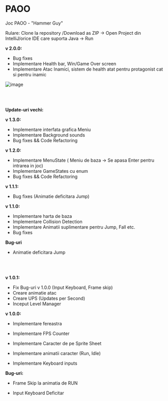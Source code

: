 # PAOO

Joc PAOO - "Hammer Guy"

Rulare: Clone la repository /Download as ZIP -> Open Project din IntelliJ/orice IDE care suporta Java -> Run


<strong>v 2.0.0:</strong>

- Bug fixes
- Implementare Health bar, Win/Game Over screen
- Implementare Atac Inamici, sistem de health atat pentru protagonist cat si pentru inamic


![image](https://user-images.githubusercontent.com/80321803/162629250-38dbdb86-1e3a-4492-a4bb-0054807fce47.png)


<br></br>

<strong>Update-uri vechi:</strong>

<strong>v 1.3.0:</strong>

- Implementare interfata grafica Meniu
- Implementare Background sounds
- Bug fixes && Code Refactoring

<strong>v 1.2.0:</strong>

- Implementare MenuState ( Meniu de baza -> Se apasa Enter pentru intrarea in joc)
- Implementare GameStates cu enum 
- Bug fixes && Code Refactoring

<strong>v 1.1.1:</strong>

- Bug fixes (Animatie deficitara Jump)

<strong>v 1.1.0:</strong>

- Implementare harta de baza 
- Implementare Collision Detection
- Implementare Animatii suplimentare pentru Jump, Fall etc.
- Bug fixes

<strong>Bug-uri</strong>
- Animatie deficitara Jump

<br></br>


<strong>v 1.0.1:</strong>

- Fix Bug-uri v 1.0.0 (Input Keyboard, Frame skip)
- Creare animatie atac
- Creare UPS (Updates per Second)
- Inceput Level Manager

<strong>v 1.0.0:</strong>

- Implementare fereastra

- Implementare FPS Counter

- Implementare Caracter de pe Sprite Sheet

- Implementare animatii caracter (Run, Idle)

- Implementare Keyboard inputs


<b>Bug-uri:</b> 

- Frame Skip la animatia de RUN

- Input Keyboard Deficitar
         
